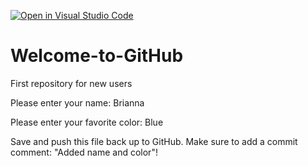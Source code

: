 [![Open in Visual Studio Code](https://classroom.github.com/assets/open-in-vscode-f059dc9a6f8d3a56e377f745f24479a46679e63a5d9fe6f495e02850cd0d8118.svg)](https://classroom.github.com/online_ide?assignment_repo_id=5495038&assignment_repo_type=AssignmentRepo)
# Welcome-to-GitHub
First repository for new users

Please enter your name: Brianna

Please enter your favorite color: Blue

Save and push this file back up to GitHub. 
Make sure to add a commit comment: "Added name and color"!
